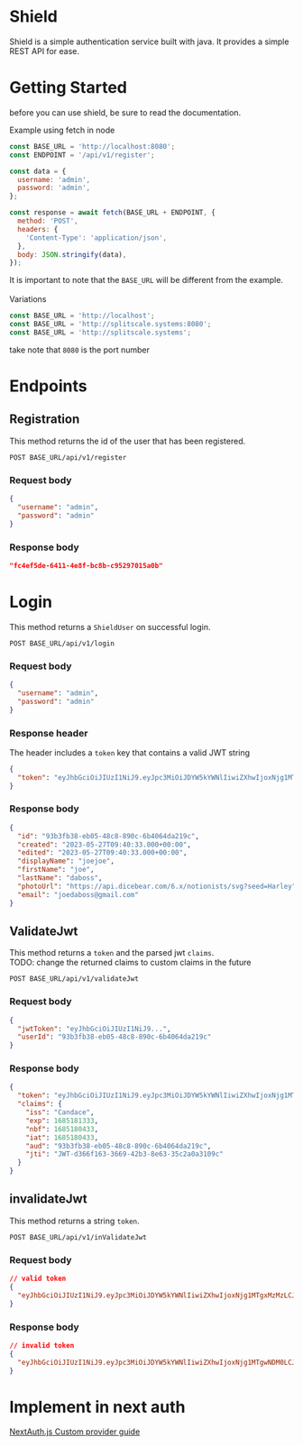# Shield

Shield is a simple authentication service built with java. It provides a simple REST API for ease.

# Getting Started

before you can use shield, be sure to read the documentation.

Example using fetch in node

```javascript
const BASE_URL = 'http://localhost:8080';
const ENDPOINT = '/api/v1/register';

const data = {
  username: 'admin',
  password: 'admin',
};

const response = await fetch(BASE_URL + ENDPOINT, {
  method: 'POST',
  headers: {
    'Content-Type': 'application/json',
  },
  body: JSON.stringify(data),
});
```

It is important to note that the `BASE_URL` will be different from the example.</br>\
Variations

```javascript
const BASE_URL = 'http://localhost';
const BASE_URL = 'http://splitscale.systems:8080';
const BASE_URL = 'http://splitscale.systems';
```

take note that `8080` is the port number

# Endpoints

## Registration

This method returns the id of the user that has been registered.

```
POST BASE_URL/api/v1/register
```

### Request body

```json
{
  "username": "admin",
  "password": "admin"
}
```

### Response body

```json
"fc4ef5de-6411-4e8f-bc8b-c95297015a0b"
```

# Login

This method returns a `ShieldUser` on successful login.

```
POST BASE_URL/api/v1/login
```

### Request body

```json
{
  "username": "admin",
  "password": "admin"
}
```

### Response header

The header includes a `token` key that contains a valid JWT string

```json
{
  "token": "eyJhbGciOiJIUzI1NiJ9.eyJpc3MiOiJDYW5kYWNlIiwiZXhwIjoxNjg1MTgxMzMzLCJuYmYiOjE2ODUxODA0MzMsImlhdCI6MTY4NTE4MDQzMywiYXVkIjoiOTNiM2ZiMzgtZWIwNS00OGM4LTg5MGMtNmI0MDY0ZGEyMTljIiwianRpIjoiSldULWQzNjZmMTYzLTM2NjktNDJiMy04ZTYzLTM1YzJhMGEzMTA5YyJ9.tHqLC1oUf_EEtKP2zA6RXLL_WKFG_wRtILSTu6aMFe4"
}
```

### Response body

```json
{
  "id": "93b3fb38-eb05-48c8-890c-6b4064da219c",
  "created": "2023-05-27T09:40:33.000+00:00",
  "edited": "2023-05-27T09:40:33.000+00:00",
  "displayName": "joejoe",
  "firstName": "joe",
  "lastName": "daboss",
  "photoUrl": "https://api.dicebear.com/6.x/notionists/svg?seed=Harley",
  "email": "joedaboss@gmail.com"
}
```

## ValidateJwt

This method returns a `token` and the parsed jwt `claims`.</br>
TODO: change the returned claims to custom claims in the future

```
POST BASE_URL/api/v1/validateJwt
```

### Request body

```json
{
  "jwtToken": "eyJhbGciOiJIUzI1NiJ9...",
  "userId": "93b3fb38-eb05-48c8-890c-6b4064da219c"
}
```

### Response body

```json
{
  "token": "eyJhbGciOiJIUzI1NiJ9.eyJpc3MiOiJDYW5kYWNlIiwiZXhwIjoxNjg1MTgxMzMzLCJuYmYiOjE2ODUxODA0MzMsImlhdCI6MTY4NTE4MDQzMywiYXVkIjoiOTNiM2ZiMzgtZWIwNS00OGM4LTg5MGMtNmI0MDY0ZGEyMTljIiwianRpIjoiSldULWQzNjZmMTYzLTM2NjktNDJiMy04ZTYzLTM1YzJhMGEzMTA5YyJ9.tHqLC1oUf_EEtKP2zA6RXLL_WKFG_wRtILSTu6aMFe4",
  "claims": {
    "iss": "Candace",
    "exp": 1685181333,
    "nbf": 1685180433,
    "iat": 1685180433,
    "aud": "93b3fb38-eb05-48c8-890c-6b4064da219c",
    "jti": "JWT-d366f163-3669-42b3-8e63-35c2a0a3109c"
  }
}
```

## invalidateJwt

This method returns a string `token`.</br>

```
POST BASE_URL/api/v1/inValidateJwt
```

### Request body

```json
// valid token
{
  "eyJhbGciOiJIUzI1NiJ9.eyJpc3MiOiJDYW5kYWNlIiwiZXhwIjoxNjg1MTgxMzMzLCJuYmYiOjE2ODUxODA0MzMsImlhdCI6MTY4NTE4MDQzMywiYXVkIjoiOTNiM2ZiMzgtZWIwNS00OGM4LTg5MGMtNmI0MDY0ZGEyMTljIiwianRpIjoiSldULWQzNjZmMTYzLTM2NjktNDJiMy04ZTYzLTM1YzJhMGEzMTA5YyJ9.tHqLC1oUf_EEtKP2zA6RXLL_WKFG_wRtILSTu6aMFe4"
}
```

### Response body

```json
// invalid token
{
  "eyJhbGciOiJIUzI1NiJ9.eyJpc3MiOiJDYW5kYWNlIiwiZXhwIjoxNjg1MTgwNDM0LCJuYmYiOjE2ODUxODA0MzQsImlhdCI6MTY4NTE4MDQzNCwiYXVkIjoiOTNiM2ZiMzgtZWIwNS00OGM4LTg5MGMtNmI0MDY0ZGEyMTljIiwianRpIjoiSldULWQzNjZmMTYzLTM2NjktNDJiMy04ZTYzLTM1YzJhMGEzMTA5YyJ9.OVCMcXquRxVME92gcn_a1jl6GlLTHD1EQMHjY9RxQ5I"
}
```

# Implement in next auth
[NextAuth.js Custom provider guide](https://next-auth.js.org/configuration/providers/credentials)</br>
